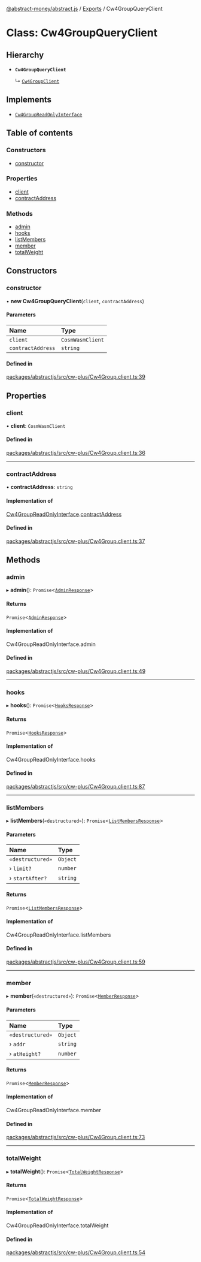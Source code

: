 [@abstract-money/abstract.js](../README.md) / [Exports](../modules.md) / Cw4GroupQueryClient

# Class: Cw4GroupQueryClient

## Hierarchy

- **`Cw4GroupQueryClient`**

  ↳ [`Cw4GroupClient`](Cw4GroupClient.md)

## Implements

- [`Cw4GroupReadOnlyInterface`](../interfaces/Cw4GroupReadOnlyInterface.md)

## Table of contents

### Constructors

- [constructor](Cw4GroupQueryClient.md#constructor)

### Properties

- [client](Cw4GroupQueryClient.md#client)
- [contractAddress](Cw4GroupQueryClient.md#contractaddress)

### Methods

- [admin](Cw4GroupQueryClient.md#admin)
- [hooks](Cw4GroupQueryClient.md#hooks)
- [listMembers](Cw4GroupQueryClient.md#listmembers)
- [member](Cw4GroupQueryClient.md#member)
- [totalWeight](Cw4GroupQueryClient.md#totalweight)

## Constructors

### constructor

• **new Cw4GroupQueryClient**(`client`, `contractAddress`)

#### Parameters

| Name | Type |
| :------ | :------ |
| `client` | `CosmWasmClient` |
| `contractAddress` | `string` |

#### Defined in

[packages/abstractjs/src/cw-plus/Cw4Group.client.ts:39](https://github.com/AbstractSDK/frontend/blob/07410073/packages/abstractjs/src/cw-plus/Cw4Group.client.ts#L39)

## Properties

### client

• **client**: `CosmWasmClient`

#### Defined in

[packages/abstractjs/src/cw-plus/Cw4Group.client.ts:36](https://github.com/AbstractSDK/frontend/blob/07410073/packages/abstractjs/src/cw-plus/Cw4Group.client.ts#L36)

___

### contractAddress

• **contractAddress**: `string`

#### Implementation of

[Cw4GroupReadOnlyInterface](../interfaces/Cw4GroupReadOnlyInterface.md).[contractAddress](../interfaces/Cw4GroupReadOnlyInterface.md#contractaddress)

#### Defined in

[packages/abstractjs/src/cw-plus/Cw4Group.client.ts:37](https://github.com/AbstractSDK/frontend/blob/07410073/packages/abstractjs/src/cw-plus/Cw4Group.client.ts#L37)

## Methods

### admin

▸ **admin**(): `Promise`<[`AdminResponse`](../interfaces/Cw4GroupTypes.AdminResponse.md)\>

#### Returns

`Promise`<[`AdminResponse`](../interfaces/Cw4GroupTypes.AdminResponse.md)\>

#### Implementation of

Cw4GroupReadOnlyInterface.admin

#### Defined in

[packages/abstractjs/src/cw-plus/Cw4Group.client.ts:49](https://github.com/AbstractSDK/frontend/blob/07410073/packages/abstractjs/src/cw-plus/Cw4Group.client.ts#L49)

___

### hooks

▸ **hooks**(): `Promise`<[`HooksResponse`](../interfaces/Cw4GroupTypes.HooksResponse.md)\>

#### Returns

`Promise`<[`HooksResponse`](../interfaces/Cw4GroupTypes.HooksResponse.md)\>

#### Implementation of

Cw4GroupReadOnlyInterface.hooks

#### Defined in

[packages/abstractjs/src/cw-plus/Cw4Group.client.ts:87](https://github.com/AbstractSDK/frontend/blob/07410073/packages/abstractjs/src/cw-plus/Cw4Group.client.ts#L87)

___

### listMembers

▸ **listMembers**(`«destructured»`): `Promise`<[`ListMembersResponse`](../interfaces/Cw4GroupTypes.ListMembersResponse.md)\>

#### Parameters

| Name | Type |
| :------ | :------ |
| `«destructured»` | `Object` |
| › `limit?` | `number` |
| › `startAfter?` | `string` |

#### Returns

`Promise`<[`ListMembersResponse`](../interfaces/Cw4GroupTypes.ListMembersResponse.md)\>

#### Implementation of

Cw4GroupReadOnlyInterface.listMembers

#### Defined in

[packages/abstractjs/src/cw-plus/Cw4Group.client.ts:59](https://github.com/AbstractSDK/frontend/blob/07410073/packages/abstractjs/src/cw-plus/Cw4Group.client.ts#L59)

___

### member

▸ **member**(`«destructured»`): `Promise`<[`MemberResponse`](../interfaces/Cw4GroupTypes.MemberResponse.md)\>

#### Parameters

| Name | Type |
| :------ | :------ |
| `«destructured»` | `Object` |
| › `addr` | `string` |
| › `atHeight?` | `number` |

#### Returns

`Promise`<[`MemberResponse`](../interfaces/Cw4GroupTypes.MemberResponse.md)\>

#### Implementation of

Cw4GroupReadOnlyInterface.member

#### Defined in

[packages/abstractjs/src/cw-plus/Cw4Group.client.ts:73](https://github.com/AbstractSDK/frontend/blob/07410073/packages/abstractjs/src/cw-plus/Cw4Group.client.ts#L73)

___

### totalWeight

▸ **totalWeight**(): `Promise`<[`TotalWeightResponse`](../interfaces/Cw4GroupTypes.TotalWeightResponse.md)\>

#### Returns

`Promise`<[`TotalWeightResponse`](../interfaces/Cw4GroupTypes.TotalWeightResponse.md)\>

#### Implementation of

Cw4GroupReadOnlyInterface.totalWeight

#### Defined in

[packages/abstractjs/src/cw-plus/Cw4Group.client.ts:54](https://github.com/AbstractSDK/frontend/blob/07410073/packages/abstractjs/src/cw-plus/Cw4Group.client.ts#L54)
